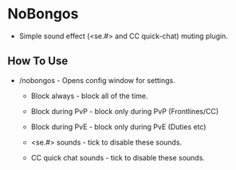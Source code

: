 # NoBongos

* Simple sound effect (<se.#> and CC quick-chat) muting plugin.

## How To Use
* /nobongos - Opens config window for settings.
  * Block always - block all of the time.
  * Block during PvP - block only during PvP (Frontlines/CC)
  * Block during PvE - block only during PvE (Duties etc)
  
  * <se.#> sounds - tick to disable these sounds.
  * CC quick chat sounds - tick to disable these sounds.
